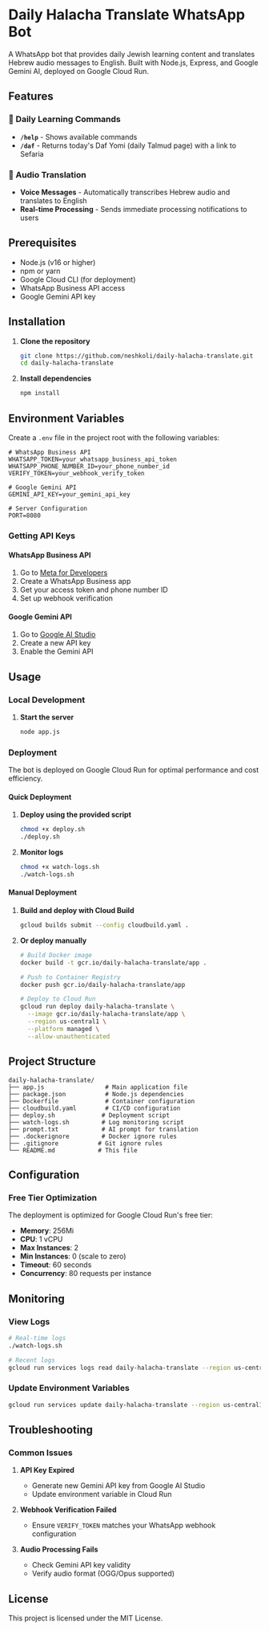 # Daily Halacha Translate WhatsApp Bot

A WhatsApp bot that provides daily Jewish learning content and translates Hebrew audio messages to English. Built with Node.js, Express, and Google Gemini AI, deployed on Google Cloud Run.

## Features

### 📖 Daily Learning Commands
- **`/help`** - Shows available commands
- **`/daf`** - Returns today's Daf Yomi (daily Talmud page) with a link to Sefaria

### 🎤 Audio Translation
- **Voice Messages** - Automatically transcribes Hebrew audio and translates to English
- **Real-time Processing** - Sends immediate processing notifications to users

## Prerequisites

- Node.js (v16 or higher)
- npm or yarn
- Google Cloud CLI (for deployment)
- WhatsApp Business API access
- Google Gemini API key

## Installation

1. **Clone the repository**
   ```bash
   git clone https://github.com/neshkoli/daily-halacha-translate.git
   cd daily-halacha-translate
   ```

2. **Install dependencies**
   ```bash
   npm install
   ```

## Environment Variables

Create a `.env` file in the project root with the following variables:

```env
# WhatsApp Business API
WHATSAPP_TOKEN=your_whatsapp_business_api_token
WHATSAPP_PHONE_NUMBER_ID=your_phone_number_id
VERIFY_TOKEN=your_webhook_verify_token

# Google Gemini API
GEMINI_API_KEY=your_gemini_api_key

# Server Configuration
PORT=8080
```

### Getting API Keys

#### WhatsApp Business API
1. Go to [Meta for Developers](https://developers.facebook.com/)
2. Create a WhatsApp Business app
3. Get your access token and phone number ID
4. Set up webhook verification

#### Google Gemini API
1. Go to [Google AI Studio](https://aistudio.google.com/app/apikey)
2. Create a new API key
3. Enable the Gemini API

## Usage

### Local Development

1. **Start the server**
   ```bash
   node app.js
   ```

### Deployment

The bot is deployed on Google Cloud Run for optimal performance and cost efficiency.

#### Quick Deployment

1. **Deploy using the provided script**
   ```bash
   chmod +x deploy.sh
   ./deploy.sh
   ```

2. **Monitor logs**
   ```bash
   chmod +x watch-logs.sh
   ./watch-logs.sh
   ```

#### Manual Deployment

1. **Build and deploy with Cloud Build**
   ```bash
   gcloud builds submit --config cloudbuild.yaml .
   ```

2. **Or deploy manually**
   ```bash
   # Build Docker image
   docker build -t gcr.io/daily-halacha-translate/app .
   
   # Push to Container Registry
   docker push gcr.io/daily-halacha-translate/app
   
   # Deploy to Cloud Run
   gcloud run deploy daily-halacha-translate \
     --image gcr.io/daily-halacha-translate/app \
     --region us-central1 \
     --platform managed \
     --allow-unauthenticated
   ```

## Project Structure

```
daily-halacha-translate/
├── app.js                 # Main application file
├── package.json           # Node.js dependencies
├── Dockerfile             # Container configuration
├── cloudbuild.yaml        # CI/CD configuration
├── deploy.sh             # Deployment script
├── watch-logs.sh         # Log monitoring script
├── prompt.txt            # AI prompt for translation
├── .dockerignore         # Docker ignore rules
├── .gitignore           # Git ignore rules
└── README.md            # This file
```

## Configuration

### Free Tier Optimization

The deployment is optimized for Google Cloud Run's free tier:
- **Memory**: 256Mi
- **CPU**: 1 vCPU
- **Max Instances**: 2
- **Min Instances**: 0 (scale to zero)
- **Timeout**: 60 seconds
- **Concurrency**: 80 requests per instance

## Monitoring

### View Logs
```bash
# Real-time logs
./watch-logs.sh

# Recent logs
gcloud run services logs read daily-halacha-translate --region us-central1 --limit=20
```

### Update Environment Variables
```bash
gcloud run services update daily-halacha-translate --region us-central1 --set-env-vars KEY=value
```

## Troubleshooting

### Common Issues

1. **API Key Expired**
   - Generate new Gemini API key from Google AI Studio
   - Update environment variable in Cloud Run

2. **Webhook Verification Failed**
   - Ensure `VERIFY_TOKEN` matches your WhatsApp webhook configuration

3. **Audio Processing Fails**
   - Check Gemini API key validity
   - Verify audio format (OGG/Opus supported)

## License

This project is licensed under the MIT License. 